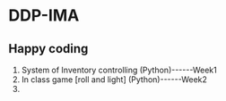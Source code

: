 # DDP-IMA

## Happy coding

1. System of Inventory controlling (Python)------Week1
2. In class game [roll and light] (Python)------Week2
3. 
